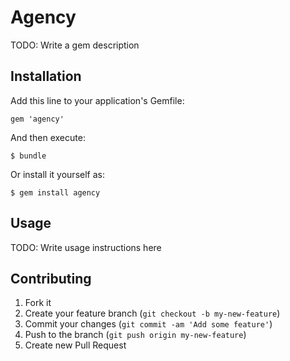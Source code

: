 # Agency

TODO: Write a gem description

## Installation

Add this line to your application's Gemfile:

    gem 'agency'

And then execute:

    $ bundle

Or install it yourself as:

    $ gem install agency

## Usage

TODO: Write usage instructions here

## Contributing

1. Fork it
2. Create your feature branch (`git checkout -b my-new-feature`)
3. Commit your changes (`git commit -am 'Add some feature'`)
4. Push to the branch (`git push origin my-new-feature`)
5. Create new Pull Request
